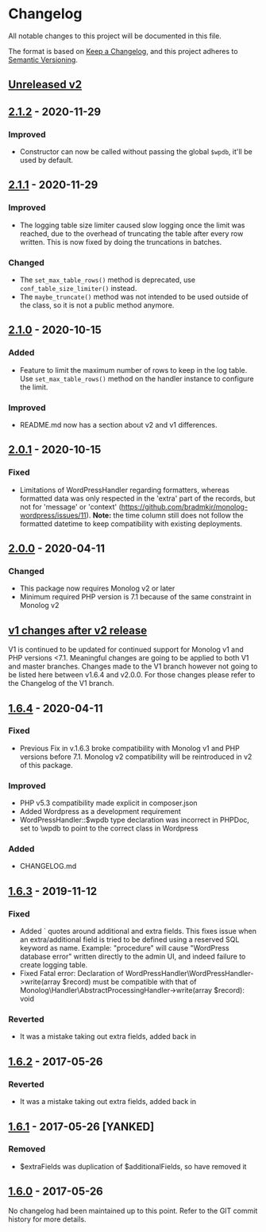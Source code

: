 # Changelog
All notable changes to this project will be documented in this file.

The format is based on [Keep a Changelog](https://keepachangelog.com/en/1.0.0/),
and this project adheres to [Semantic Versioning](https://semver.org/spec/v2.0.0.html).

## [Unreleased v2]

## [2.1.2] - 2020-11-29
### Improved
- Constructor can now be called without passing the global `$wpdb`, it'll be used by default.

## [2.1.1] - 2020-11-29
### Improved
- The logging table size limiter caused slow logging once the limit was reached, due to the overhead of truncating the table after every row written. This is now fixed by doing the truncations in batches.

### Changed
- The `set_max_table_rows()` method is deprecated, use `conf_table_size_limiter()` instead.
- The `maybe_truncate()` method was not intended to be used outside of the class, so it is not a public method anymore.

## [2.1.0] - 2020-10-15
### Added
- Feature to limit the maximum number of rows to keep in the log table. Use `set_max_table_rows()` method on the handler instance to configure the limit.

### Improved
- README.md now has a section about v2 and v1 differences.

## [2.0.1] - 2020-10-15
### Fixed
- Limitations of WordPressHandler regarding formatters, whereas formatted data was only respected in the 'extra' part of the records, but not for 'message' or 'context' (https://github.com/bradmkjr/monolog-wordpress/issues/11). **Note:** the time column still does not follow the formatted datetime to keep compatibility with existing deployments.

## [2.0.0] - 2020-04-11 
### Changed
- This package now requires Monolog v2 or later
- Minimum required PHP version is 7.1 because of the same constraint in Monolog v2

## [v1 changes after v2 release]
V1 is continued to be updated for continued support for Monolog v1 and PHP versions <7.1. Meaningful changes are going to be applied to both V1 and master branches. Changes made to the V1 branch however not going to be listed here between v1.6.4 and v2.0.0. For those changes please refer to the Changelog of the V1 branch.

## [1.6.4] - 2020-04-11
### Fixed
- Previous Fix in v.1.6.3 broke compatibility with Monolog v1 and PHP versions before 7.1. Monolog v2 compatibility will be reintroduced in v2 of this package.

### Improved
- PHP v5.3 compatibility made explicit in composer.json
- Added Wordpress as a development requirement
- WordPressHandler::$wpdb type declaration was incorrect in PHPDoc, set to \wpdb to point to the correct class in Wordpress

### Added
- CHANGELOG.md

## [1.6.3] - 2019-11-12
### Fixed
- Added ` quotes around additional and extra fields. This fixes issue when an extra/additional field is tried to be defined using a reserved SQL keyword as name. Example: "procedure" will cause "WordPress database error" written directly to the admin UI, and indeed failure to create logging table.
- Fixed Fatal error: Declaration of WordPressHandler\WordPressHandler->write(array $record) must be compatible with that of Monolog\Handler\AbstractProcessingHandler->write(array $record): void

### Reverted
- It was a mistake taking out extra fields, added back in

## [1.6.2] - 2017-05-26
### Reverted
- It was a mistake taking out extra fields, added back in

## [1.6.1] - 2017-05-26 [YANKED]
### Removed
- $extraFields was duplication of $additionalFields, so have removed it

## [1.6.0] - 2017-05-26
No changelog had been maintained up to this point. Refer to the GIT commit history for more details.


[Unreleased v2]: https://github.com/bradmkjr/monolog-wordpress/compare/2.1.2...HEAD
[2.1.2]: https://github.com/bradmkjr/monolog-wordpress/tree/2.1.2
[2.1.1]: https://github.com/bradmkjr/monolog-wordpress/tree/2.1.1
[2.1.0]: https://github.com/bradmkjr/monolog-wordpress/tree/2.1.0
[2.0.1]: https://github.com/bradmkjr/monolog-wordpress/tree/2.0.1
[2.0.0]: https://github.com/bradmkjr/monolog-wordpress/tree/2.0.0
[v1 changes after v2 release]: https://github.com/bradmkjr/monolog-wordpress/compare/1.6.4...v1
[1.6.4]: https://github.com/bradmkjr/monolog-wordpress/tree/1.6.4
[1.6.3]: https://github.com/bradmkjr/monolog-wordpress/tree/1.6.3
[1.6.2]: https://github.com/bradmkjr/monolog-wordpress/tree/1.6.2
[1.6.1]: https://github.com/bradmkjr/monolog-wordpress/tree/1.6.1
[1.6.0]: https://github.com/bradmkjr/monolog-wordpress/tree/1.6.0

